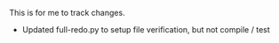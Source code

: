 This is for me to track changes.

- Updated full-redo.py to setup file verification, but not compile / test
